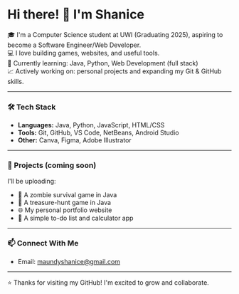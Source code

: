 # Hi there! 👋 I'm Shanice

🎓 I'm a Computer Science student at UWI (Graduating 2025), aspiring to become a Software Engineer/Web Developer.  
💻 I love building games, websites, and useful tools.  
🚀 Currently learning: Java, Python, Web Development (full stack)  
📈 Actively working on: personal projects and expanding my Git & GitHub skills.

---

### 🛠️ Tech Stack
- **Languages:** Java, Python, JavaScript, HTML/CSS
- **Tools:** Git, GitHub, VS Code, NetBeans, Android Studio
- **Other:** Canva, Figma, Adobe Illustrator

---

### 🔨 Projects (coming soon)
I'll be uploading:
- 🔫 A zombie survival game in Java
- 🧭 A treasure-hunt game in Java
- 🌐 My personal portfolio website
- 💼 A simple to-do list and calculator app

---

### 📫 Connect With Me
- Email: maundyshanice@gmail.com  

---

⭐ Thanks for visiting my GitHub! I'm excited to grow and collaborate.
